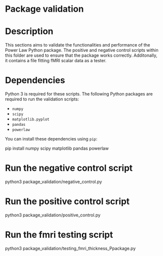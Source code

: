 # Package validation

# Description 

This sections aims to validate the functionalities and performance of the Power Law Python package. The positive and negative control scripts within this folder are used to ensure that the package works correctly. Additonally, it contains a file fitting 
fMRI scalar data as a tester. 

# Dependencies

Python 3 is required for these scripts. 
The following Python packages are required to run the validation scripts:

- `numpy`
- `scipy`
- `matplotlib.pyplot`
- `pandas`
- `powerlaw`

You can install these dependencies using `pip`:

pip install numpy scipy matplotlib pandas powerlaw


# Run the negative control script
python3 package_validation/negative_control.py

# Run the positive control script
python3 package_validation/positive_control.py

# Run the fmri testing script 
python3 package_validation/testing_fmri_thickness_Ppackage.py



